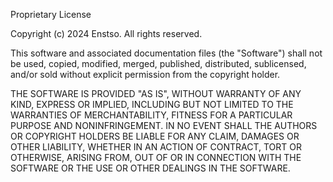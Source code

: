 Proprietary License

Copyright (c) 2024 Enstso. All rights reserved.

 This software and associated documentation files (the "Software")
shall not be used, copied, modified, merged, published, distributed, sublicensed, and/or sold
without explicit permission from the copyright holder.

THE SOFTWARE IS PROVIDED "AS IS", WITHOUT WARRANTY OF ANY KIND, EXPRESS OR IMPLIED,
INCLUDING BUT NOT LIMITED TO THE WARRANTIES OF MERCHANTABILITY, FITNESS FOR A PARTICULAR PURPOSE
AND NONINFRINGEMENT. IN NO EVENT SHALL THE AUTHORS OR COPYRIGHT HOLDERS BE LIABLE FOR ANY CLAIM,
DAMAGES OR OTHER LIABILITY, WHETHER IN AN ACTION OF CONTRACT, TORT OR OTHERWISE, ARISING FROM,
OUT OF OR IN CONNECTION WITH THE SOFTWARE OR THE USE OR OTHER DEALINGS IN THE SOFTWARE.
